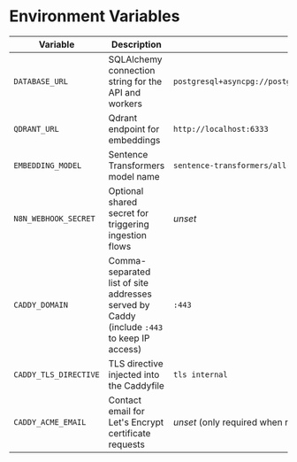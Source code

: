 # Environment Variables

| Variable | Description | Default |
|----------|-------------|---------|
| `DATABASE_URL` | SQLAlchemy connection string for the API and workers | `postgresql+asyncpg://postgres:postgres@localhost:5432/echograph` |
| `QDRANT_URL` | Qdrant endpoint for embeddings | `http://localhost:6333` |
| `EMBEDDING_MODEL` | Sentence Transformers model name | `sentence-transformers/all-MiniLM-L6-v2` |
| `N8N_WEBHOOK_SECRET` | Optional shared secret for triggering ingestion flows | _unset_ |
| `CADDY_DOMAIN` | Comma-separated list of site addresses served by Caddy (include `:443` to keep IP access) | `:443` |
| `CADDY_TLS_DIRECTIVE` | TLS directive injected into the Caddyfile | `tls internal` |
| `CADDY_ACME_EMAIL` | Contact email for Let's Encrypt certificate requests | _unset_ (only required when requesting public certificates) |
